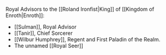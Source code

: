 
Royal Advisors to the [[Roland Ironfist|King]] of [[Kingdom of Enroth|Enroth]]:
* [[Sulman]], Royal Advisor
* [[Tanir]], Chief Sorcerer
* [[Wilbur Humphrey]], Regent and First Paladin of the Realm.
* The unnamed [[Royal Seer]]